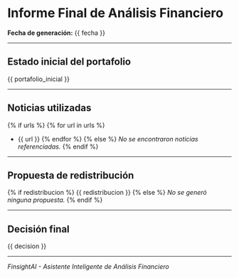 # Informe Final de Análisis Financiero

**Fecha de generación:** {{ fecha }}

---

## Estado inicial del portafolio

{{ portafolio_inicial }}

---

## Noticias utilizadas

{% if urls %}
{% for url in urls %}
- {{ url }}
{% endfor %}
{% else %}
_No se encontraron noticias referenciadas._
{% endif %}

---

## Propuesta de redistribución

{% if redistribucion %}
{{ redistribucion }}
{% else %}
_No se generó ninguna propuesta._
{% endif %}

---

## Decisión final

{{ decision }}

---

_FinsightAI - Asistente Inteligente de Análisis Financiero_
